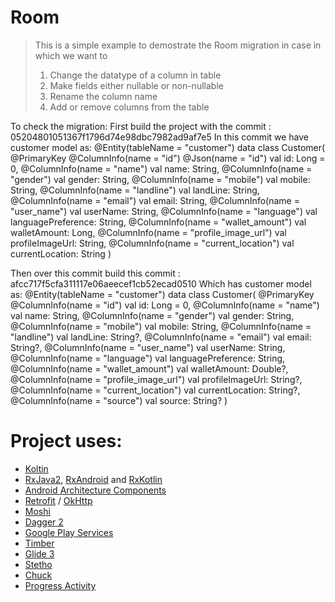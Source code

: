 # Room
> This is a simple example to demostrate the Room migration in case in which we want to 
> 1. Change the datatype of a column in table
> 2. Make fields either nullable or non-nullable
> 3. Rename the column name
> 4. Add or remove columns from the table

To check the migration:
First build the project with the commit : 05204801051367f1796d74e98dbc7982ad9af7e5
In this commit we have customer model as:
@Entity(tableName = "customer")
data class Customer(
        @PrimaryKey @ColumnInfo(name = "id") @Json(name = "id") val id: Long = 0,
        @ColumnInfo(name = "name") val name: String,
        @ColumnInfo(name = "gender") val gender: String,
        @ColumnInfo(name = "mobile") val mobile: String,
        @ColumnInfo(name = "landline") val landLine: String,
        @ColumnInfo(name = "email") val email: String,
        @ColumnInfo(name = "user_name") val userName: String,
        @ColumnInfo(name = "language") val languagePreference: String,
        @ColumnInfo(name = "wallet_amount") val walletAmount: Long,
        @ColumnInfo(name = "profile_image_url") val profileImageUrl: String,
        @ColumnInfo(name = "current_location") val currentLocation: String
)

Then over this commit build this commit : afcc717f5cfa311117e06aeecef1cb52ecad0510
Which has customer model as:
@Entity(tableName = "customer")
data class Customer(
        @PrimaryKey @ColumnInfo(name = "id") val id: Long = 0,
        @ColumnInfo(name = "name") val name: String,
        @ColumnInfo(name = "gender") val gender: String,
        @ColumnInfo(name = "mobile") val mobile: String,
        @ColumnInfo(name = "landline") val landLine: String?,
        @ColumnInfo(name = "email") val email: String?,
        @ColumnInfo(name = "user_name") val userName: String,
        @ColumnInfo(name = "language") val languagePreference: String,
        @ColumnInfo(name = "wallet_amount") val walletAmount: Double?,
        @ColumnInfo(name = "profile_image_url") val profileImageUrl: String?,
        @ColumnInfo(name = "current_location") val currentLocation: String?,
        @ColumnInfo(name = "source") val source: String?
)

# Project uses:
- [Koltin]()
- [RxJava2](https://github.com/ReactiveX/RxJava), [RxAndroid](https://github.com/ReactiveX/RxAndroid) and [RxKotlin](https://github.com/ReactiveX/RxKotlin)
- [Android Architecture Components](https://developer.android.com/topic/libraries/architecture/)
- [Retrofit](http://square.github.io/retrofit/) / [OkHttp](http://square.github.io/okhttp/)
- [Moshi](https://github.com/square/moshi)
- [Dagger 2](https://google.github.io/dagger/)
- [Google Play Services](https://developers.google.com/android/guides/overview)
- [Timber](https://github.com/JakeWharton/timber)
- [Glide 3](https://github.com/bumptech/glide)
- [Stetho](http://facebook.github.io/stetho/)
- [Chuck](https://github.com/jgilfelt/chuck)
- [Progress Activity](https://github.com/vlonjatg/progress-activity)
